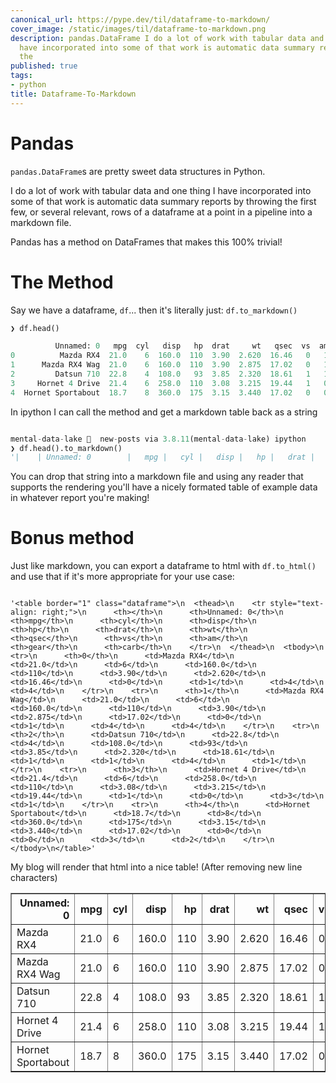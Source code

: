 ```yaml
---
canonical_url: https://pype.dev/til/dataframe-to-markdown/
cover_image: /static/images/til/dataframe-to-markdown.png
description: pandas.DataFrame I do a lot of work with tabular data and one thing I
  have incorporated into some of that work is automatic data summary reports by throwing
  the
published: true
tags:
- python
title: Dataframe-To-Markdown
---
```


# Pandas

`pandas.DataFrame`s are pretty sweet data structures in Python.

I do a lot of work with tabular data and one thing I have incorporated into some of that work is automatic data summary reports by throwing the first few, or several relevant, rows of a dataframe at a point in a pipeline into a markdown file.

Pandas has a method on DataFrames that makes this 100% trivial!

# The Method

Say we have a dataframe, `df`... then it's literally just: `df.to_markdown()`

```python
❯ df.head()

          Unnamed: 0   mpg  cyl   disp   hp  drat     wt   qsec  vs  am  gear  carb
0          Mazda RX4  21.0    6  160.0  110  3.90  2.620  16.46   0   1     4     4
1      Mazda RX4 Wag  21.0    6  160.0  110  3.90  2.875  17.02   0   1     4     4
2         Datsun 710  22.8    4  108.0   93  3.85  2.320  18.61   1   1     4     1
3     Hornet 4 Drive  21.4    6  258.0  110  3.08  3.215  19.44   1   0     3     1
4  Hornet Sportabout  18.7    8  360.0  175  3.15  3.440  17.02   0   0     3     2

```

In ipython I can call the method and get a markdown table back as a string

```python

mental-data-lake   new-posts via 3.8.11(mental-data-lake) ipython
❯ df.head().to_markdown()
'|    | Unnamed: 0        |   mpg |   cyl |   disp |   hp |   drat |    wt |   qsec |   vs |   am |   gear |   carb |\n|---:|:------------------|------:|------:|-------:|-----:|-------:|------:|-------:|-----:|-----:|-------:|-------:|\n|  0 | Mazda RX4         |  21   |     6 |    160 |  110 |   3.9  | 2.62  |  16.46 |    0 |    1 |      4 |      4 |\n|  1 | Mazda RX4 Wag     |  21   |     6 |    160 |  110 |   3.9  | 2.875 |  17.02 |    0 |    1 |      4 |      4 |\n|  2 | Datsun 710        |  22.8 |     4 |    108 |   93 |   3.85 | 2.32  |  18.61 |    1 |    1 |      4 |      1 |\n|  3 | Hornet 4 Drive    |  21.4 |     6 |    258 |  110 |   3.08 | 3.215 |  19.44 |    1 |    0 |      3 |      1 |\n|  4 | Hornet Sportabout |  18.7 |     8 |    360 |  175 |   3.15 | 3.44  |  17.02 |    0 |    0 |      3 |      2 |'

```

You can drop that string into a markdown file and using any reader that supports the rendering you'll have a nicely formated table of example data in whatever report you're making!

# Bonus method

Just like markdown, you can export a dataframe to html with `df.to_html()` and use that if it's more appropriate for your use case:

```text

'<table border="1" class="dataframe">\n  <thead>\n    <tr style="text-align: right;">\n      <th></th>\n      <th>Unnamed: 0</th>\n      <th>mpg</th>\n      <th>cyl</th>\n      <th>disp</th>\n      <th>hp</th>\n      <th>drat</th>\n      <th>wt</th>\n      <th>qsec</th>\n      <th>vs</th>\n      <th>am</th>\n      <th>gear</th>\n      <th>carb</th>\n    </tr>\n  </thead>\n  <tbody>\n    <tr>\n      <th>0</th>\n      <td>Mazda RX4</td>\n      <td>21.0</td>\n      <td>6</td>\n      <td>160.0</td>\n      <td>110</td>\n      <td>3.90</td>\n      <td>2.620</td>\n      <td>16.46</td>\n      <td>0</td>\n      <td>1</td>\n      <td>4</td>\n      <td>4</td>\n    </tr>\n    <tr>\n      <th>1</th>\n      <td>Mazda RX4 Wag</td>\n      <td>21.0</td>\n      <td>6</td>\n      <td>160.0</td>\n      <td>110</td>\n      <td>3.90</td>\n      <td>2.875</td>\n      <td>17.02</td>\n      <td>0</td>\n      <td>1</td>\n      <td>4</td>\n      <td>4</td>\n    </tr>\n    <tr>\n      <th>2</th>\n      <td>Datsun 710</td>\n      <td>22.8</td>\n      <td>4</td>\n      <td>108.0</td>\n      <td>93</td>\n      <td>3.85</td>\n      <td>2.320</td>\n      <td>18.61</td>\n      <td>1</td>\n      <td>1</td>\n      <td>4</td>\n      <td>1</td>\n    </tr>\n    <tr>\n      <th>3</th>\n      <td>Hornet 4 Drive</td>\n      <td>21.4</td>\n      <td>6</td>\n      <td>258.0</td>\n      <td>110</td>\n      <td>3.08</td>\n      <td>3.215</td>\n      <td>19.44</td>\n      <td>1</td>\n      <td>0</td>\n      <td>3</td>\n      <td>1</td>\n    </tr>\n    <tr>\n      <th>4</th>\n      <td>Hornet Sportabout</td>\n      <td>18.7</td>\n      <td>8</td>\n      <td>360.0</td>\n      <td>175</td>\n      <td>3.15</td>\n      <td>3.440</td>\n      <td>17.02</td>\n      <td>0</td>\n      <td>0</td>\n      <td>3</td>\n      <td>2</td>\n    </tr>\n  </tbody>\n</table>'

```

My blog will render that html into a nice table! (After removing new line characters)

<table border="1" class="dataframe">  <thead>    <tr style="text-align: right;">      <th>Unnamed: 0</th>      <th>mpg</th>      <th>cyl</th>      <th>disp</th>      <th>hp</th>      <th>drat</th>      <th>wt</th>      <th>qsec</th>      <th>vs</th>      <th>am</th>      <th>gear</th>      <th>carb</th>    </tr>  </thead>  <tbody>    <tr>      <td>Mazda RX4</td>      <td>21.0</td>      <td>6</td>      <td>160.0</td>      <td>110</td>      <td>3.90</td>      <td>2.620</td>      <td>16.46</td>      <td>0</td>      <td>1</td>      <td>4</td>      <td>4</td>    </tr>    <tr>      <td>Mazda RX4 Wag</td>      <td>21.0</td>      <td>6</td>      <td>160.0</td>      <td>110</td>      <td>3.90</td>      <td>2.875</td>      <td>17.02</td>      <td>0</td>      <td>1</td>      <td>4</td>      <td>4</td>    </tr>    <tr>      <td>Datsun 710</td>      <td>22.8</td>      <td>4</td>      <td>108.0</td>      <td>93</td>      <td>3.85</td>      <td>2.320</td>      <td>18.61</td>      <td>1</td>      <td>1</td>      <td>4</td>      <td>1</td>    </tr>    <tr>      <td>Hornet 4 Drive</td>      <td>21.4</td>      <td>6</td>      <td>258.0</td>      <td>110</td>      <td>3.08</td>      <td>3.215</td>      <td>19.44</td>      <td>1</td>      <td>0</td>      <td>3</td>      <td>1</td>    </tr>    <tr>      <td>Hornet Sportabout</td>      <td>18.7</td>      <td>8</td>      <td>360.0</td>      <td>175</td>      <td>3.15</td>      <td>3.440</td>      <td>17.02</td>      <td>0</td>      <td>0</td>      <td>3</td>      <td>2</td>    </tr>  </tbody></table>